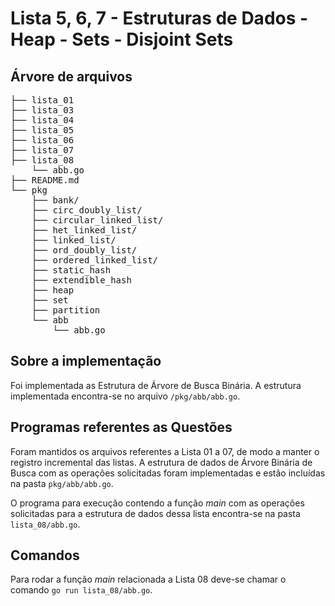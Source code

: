 # Lista 5, 6, 7 - Estruturas de Dados - Heap - Sets - Disjoint Sets

## Árvore de arquivos

<pre>
├── lista_01
├── lista_03
├── lista_04
├── lista_05
├── lista_06
├── lista_07
├── lista_08
    └── abb.go
├── README.md
└── pkg
    ├── bank/
    ├── circ_doubly_list/
    ├── circular_linked_list/
    ├── het_linked_list/
    ├── linked_list/
    ├── ord_doubly_list/
    ├── ordered_linked_list/
    ├── static_hash
    ├── extendible_hash
    ├── heap
    ├── set
    ├── partition
    └── abb
        └── abb.go
</pre>

## Sobre a implementação

Foi implementada as Estrutura de Árvore de Busca Binária. A estrutura implementada encontra-se no arquivo `/pkg/abb/abb.go`.

## Programas referentes as Questões

Foram mantidos os arquivos referentes a Lista 01 a 07, de modo a manter o registro incremental das listas. A estrutura de dados de Árvore Binária de Busca com as operações solicitadas foram implementadas
e estão incluídas na pasta `pkg/abb/abb.go`.

O programa para execução contendo a função _main_ com as operações solicitadas para a estrutura de dados dessa lista encontra-se na pasta `lista_08/abb.go`.

## Comandos

Para rodar a função _main_ relacionada a Lista 08 deve-se chamar o comando `go run lista_08/abb.go`.
